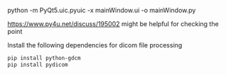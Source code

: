 python -m PyQt5.uic.pyuic -x mainWindow.ui -o mainWindow.py

https://www.py4u.net/discuss/195002 might be helpful for checking the point

Install the following dependencies for dicom file processing
```bash
pip install python-gdcm
pip install pydicom
```
